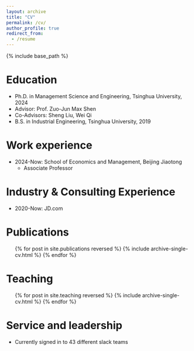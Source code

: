 ```yaml
---
layout: archive
title: "CV"
permalink: /cv/
author_profile: true
redirect_from:
  - /resume
---
```


{% include base_path %}

Education
======
* Ph.D. in Management Science and Engineering, Tsinghua University, 2024
 * Advisor: Prof. Zuo-Jun Max Shen
 * Co-Advisors: Sheng Liu, Wei Qi
* B.S. in Industrial Engineering, Tsinghua University, 2019

Work experience
======
* 2024-Now: School of Economics and Management, Beijing Jiaotong 
  * Associate Professor


Industry & Consulting Experience
======
* 2020-Now: JD.com

Publications
======
  <ul>{% for post in site.publications reversed %}
    {% include archive-single-cv.html %}
  {% endfor %}</ul>
  
Teaching
======
  <ul>{% for post in site.teaching reversed %}
    {% include archive-single-cv.html %}
  {% endfor %}</ul>
  
Service and leadership
======
* Currently signed in to 43 different slack teams
